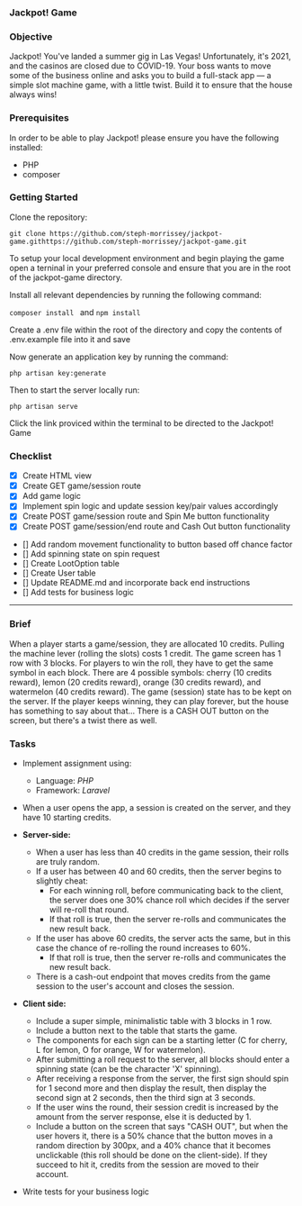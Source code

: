 ### Jackpot! Game

### Objective

Jackpot! You've landed a summer gig in Las Vegas! Unfortunately, it's 2021, and the casinos are closed due to COVID-19. Your boss wants to move some of the business online and asks you to build a full-stack app — a simple slot machine game, with a little twist. Build it to ensure that the house always wins!

### Prerequisites

In order to be able to play Jackpot! please ensure you have the following installed:

-   PHP
-   composer

### Getting Started

Clone the repository:

`git clone https://github.com/steph-morrissey/jackpot-game.githttps://github.com/steph-morrissey/jackpot-game.git`

To setup your local development environment and begin playing the game open a terninal in your preferred console and ensure that you are in the root of the jackpot-game directory.

Install all relevant dependencies by running the following command:

`composer install ` and
`npm install`

Create a .env file within the root of the directory and copy the contents of .env.example file into it and save

Now generate an application key by running the command:

`php artisan key:generate`

Then to start the server locally run:

`php artisan serve`

Click the link proviced within the terminal to be directed to the Jackpot! Game

### Checklist

-   [x] Create HTML view
-   [x] Create GET game/session route
-   [x] Add game logic
-   [x] Implement spin logic and update session key/pair values accordingly
-   [x] Create POST game/session route and Spin Me button functionality
-   [x] Create POST game/session/end route and Cash Out button functionality
-   [] Add random movement functionality to button based off chance factor
-   [] Add spinning state on spin request
-   [] Create LootOption table
-   [] Create User table
-   [] Update README.md and incorporate back end instructions
-   [] Add tests for business logic

---

### Brief

When a player starts a game/session, they are allocated 10 credits.
Pulling the machine lever (rolling the slots) costs 1 credit.
The game screen has 1 row with 3 blocks.
For players to win the roll, they have to get the same symbol in each block.
There are 4 possible symbols: cherry (10 credits reward), lemon (20 credits reward), orange (30 credits reward), and watermelon (40 credits reward).
The game (session) state has to be kept on the server.
If the player keeps winning, they can play forever, but the house has something to say about that...
There is a CASH OUT button on the screen, but there's a twist there as well.

### Tasks

-   Implement assignment using:
    -   Language: _PHP_
    -   Framework: _Laravel_
-   When a user opens the app, a session is created on the server, and they have 10 starting credits.
-   **Server-side:**

    -   When a user has less than 40 credits in the game session, their rolls are truly random.
    -   If a user has between 40 and 60 credits, then the server begins to slightly cheat:
        -   For each winning roll, before communicating back to the client, the server does one 30% chance roll which decides if the server will re-roll that round.
        -   If that roll is true, then the server re-rolls and communicates the new result back.
    -   If the user has above 60 credits, the server acts the same, but in this case the chance of re-rolling the round increases to 60%.
        -   If that roll is true, then the server re-rolls and communicates the new result back.
    -   There is a cash-out endpoint that moves credits from the game session to the user's account and closes the session.

-   **Client side:**
    -   Include a super simple, minimalistic table with 3 blocks in 1 row.
    -   Include a button next to the table that starts the game.
    -   The components for each sign can be a starting letter (C for cherry, L for lemon, O for orange, W for watermelon).
    -   After submitting a roll request to the server, all blocks should enter a spinning state (can be the character 'X' spinning).
    -   After receiving a response from the server, the first sign should spin for 1 second more and then display the result, then display the second sign at 2 seconds, then the third sign at 3 seconds.
    -   If the user wins the round, their session credit is increased by the amount from the server response, else it is deducted by 1.
    -   Include a button on the screen that says "CASH OUT", but when the user hovers it, there is a 50% chance that the button moves in a random direction by 300px, and a 40% chance that it becomes unclickable (this roll should be done on the client-side). If they succeed to hit it, credits from the session are moved to their account.
-   Write tests for your business logic
